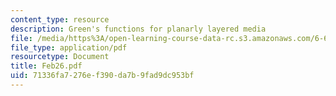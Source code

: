 ```yaml
---
content_type: resource
description: Green's functions for planarly layered media
file: /media/https%3A/open-learning-course-data-rc.s3.amazonaws.com/6-635-advanced-electromagnetism-spring-2003/71336fa7276ef390da7b9fad9dc953bf_Feb26.pdf
file_type: application/pdf
resourcetype: Document
title: Feb26.pdf
uid: 71336fa7-276e-f390-da7b-9fad9dc953bf
---
```

